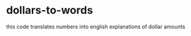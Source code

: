 dollars-to-words
================

this code translates numbers into english explanations of dollar amounts
